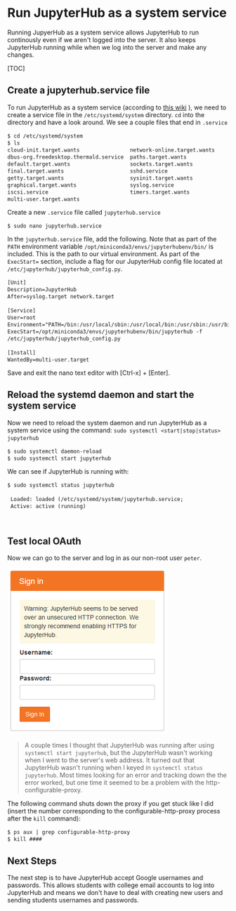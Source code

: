 # Run JupyterHub as a system service

Running JupyerHub as a system service allows JupyterHub to run continously even if we aren't logged into the server. It also keeps JupyterHub running while when we log into the server and make any changes.

[TOC]

## Create a jupyterhub.service file

To run JupyterHub as a system service (according to [this wiki](https://github.com/jupyterhub/jupyterhub/wiki/Run-jupyterhub-as-a-system-service)
), we need to create a service file in the ```/etc/systemd/system``` directory. ```cd``` into the directory and have a look around. We see a couple files that end in ```.service```

```text
$ cd /etc/systemd/system
$ ls
cloud-init.target.wants                network-online.target.wants
dbus-org.freedesktop.thermald.service  paths.target.wants
default.target.wants                   sockets.target.wants
final.target.wants                     sshd.service
getty.target.wants                     sysinit.target.wants
graphical.target.wants                 syslog.service
iscsi.service                          timers.target.wants
multi-user.target.wants
```

Create a new ```.service``` file called ```jupyterhub.service```

```text
$ sudo nano jupyterhub.service
```

In the ```jupyterhub.service``` file, add the following. Note that as part of the ```PATH``` environment variable ```/opt/miniconda3/envs/jupyterhubenv/bin/``` is included. This is the path to our virtual environment. As part of the ```ExecStart=``` section, include a flag for our JupyterHub config file located at  ```/etc/jupyterhub/jupyterhub_config.py```. 

```
[Unit]
Description=JupyterHub
After=syslog.target network.target

[Service]
User=root
Environment="PATH=/bin:/usr/local/sbin:/usr/local/bin:/usr/sbin:/usr/bin:/opt/miniconda3/envs/jupyterhubenv/bin/"
ExecStart=/opt/miniconda3/envs/jupyterhubenv/bin/jupyterhub -f /etc/jupyterhub/jupyterhub_config.py

[Install]
WantedBy=multi-user.target
```

Save and exit the nano text editor with [Ctrl-x] + [Enter]. 

## Reload the systemd daemon and start the system service

Now we need to reload the system daemon and run JupyterHub as a system service using the command: ```sudo systemctl <start|stop|status> jupyterhub```

```text
$ sudo systemctl daemon-reload
$ sudo systemctl start jupyterhub
```

We can see if JupyterHub is running with:

```
$ sudo systemctl status jupyterhub

 Loaded: loaded (/etc/systemd/system/jupyterhub.service; 
 Active: active (running)
```

<br>

## Test local OAuth

Now we can go to the server and log in as our non-root user ```peter```.

![JupyterHub PAM Login](images/jupyterhub_no_ssl_login.png)

 > A couple times I thought that JupyterHub was running after using ```systemctl start jupyterhub```, but the JupyterHub wasn't working when I went to the server's web address. It turned out that JupyterHub wasn't running when I keyed in ```systemctl status jupyterhub```. Most times looking for an error and tracking down the the error worked, but one time it seemed to be a problem with the http-configurable-proxy. 

The following command shuts down the proxy if you get stuck like I did (insert the number corresponding to the configurable-http-proxy process after the ```kill``` command):

```text
$ ps aux | grep configurable-http-proxy
$ kill #### 
```

## Next Steps

The next step is to have JupyterHub accept Google usernames and passwords. This allows students with college email accounts to log into JupyterHub and means we don't have to deal with creating new users and sending students usernames and passwords.

<br>
